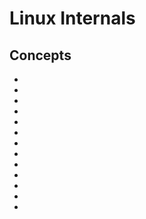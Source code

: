 # Linux Internals

## Concepts

* [](linux-command-line-101-basic-file-and-directory-operations)
* [](linux-command-line-101-viewing-file-contents)
* [](linux-command-line-101-basic-redirection-and-pipes)
* [](user-accounts-on-linux-systems)
* [](file-permissions-in-linux)
* [](file-types-in-linux)
* [](root-login-vs-sudo)
* [](managing-linux-user-accounts)
* [](linux-shell-scripts-automate-your-command-line-tasks)
* [](creating-and-executing-linux-shell-scripts)
* [](linux-resource-monitoring-commands)
* [](dont-be-tricked-by-hidden-files-viewing-hidden-files-and-directories-in-linux)
* [](so-many-linux-commands-and-switches-how-do-i-remember-them-all)